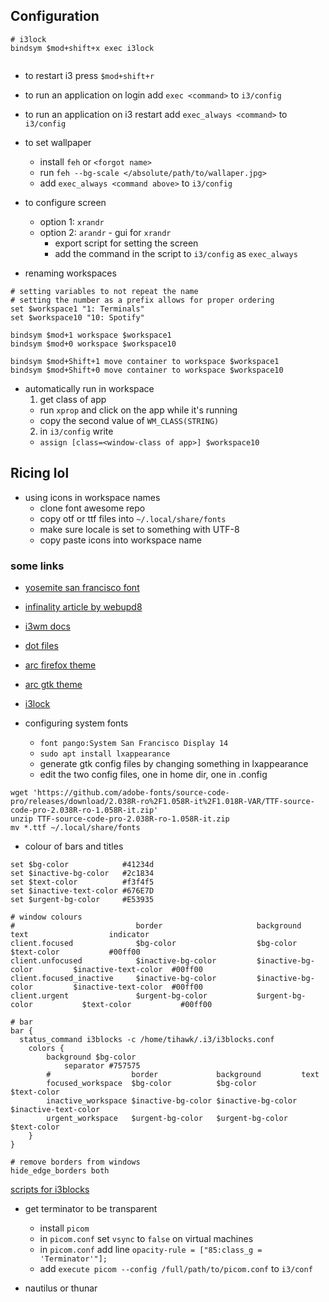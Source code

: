## Configuration

```
# i3lock
bindsym $mod+shift+x exec i3lock


```
- to restart i3 press  `$mod+shift+r`

- to run an application on login add `exec <command>` to `i3/config`

- to run an application on i3 restart add `exec_always <command>` to `i3/config`

- to set wallpaper
  - install `feh` or `<forgot name>`
  - run `feh --bg-scale </absolute/path/to/wallaper.jpg>`
  - add `exec_always <command above>` to `i3/config`

- to configure screen
  - option 1: `xrandr`
  - option 2: `arandr` - gui for `xrandr`
    - export script for setting the screen
    - add the command in the script to `i3/config` as `exec_always`

- renaming workspaces
```
# setting variables to not repeat the name
# setting the number as a prefix allows for proper ordering
set $workspace1 "1: Terminals"
set $workspace10 "10: Spotify"

bindsym $mod+1 workspace $workspace1
bindsym $mod+0 workspace $workspace10

bindsym $mod+Shift+1 move container to workspace $workspace1
bindsym $mod+Shift+0 move container to workspace $workspace10
```
- automatically run in workspace
  1. get class of app
    - run `xprop` and click on the app while it's running
    - copy the second value of `WM_CLASS(STRING)`
  2. in `i3/config` write
    - `assign [class=<window-class of app>] $workspace10`

## Ricing lol

- using icons in workspace names
  - clone font awesome repo
  - copy otf or ttf files into `~/.local/share/fonts`
  - make sure locale is set to something with UTF-8
  - copy paste icons into workspace name


### some links
- [yosemite san francisco font](https://github.com/supermarin/YosemiteSanFranciscoFont)
- [infinality article by webupd8](http://www.webupd8.org/2013/06/better-font-rendering-in-linux-with.html)
- [i3wm docs](https://i3wm.org/docs/)
- [dot files](https://github.com/bookercodes/dotfiles/tree/ubuntu)
- [arc firefox theme](https://github.com/horst3180/arc-firefox-theme)
- [arc gtk theme](https://github.com/horst3180/Arc-theme)
- [i3lock](https://www.reddit.com/r/unixporn/comments/3358vu/i3lock_unixpornworthy_lock_screen/)

- configuring system fonts
  - `font pango:System San Francisco Display 14`
  - `sudo apt install lxappearance`
  - generate gtk config files by changing something in lxappearance
  - edit the two config files, one in home dir, one in .config

```
wget 'https://github.com/adobe-fonts/source-code-pro/releases/download/2.038R-ro%2F1.058R-it%2F1.018R-VAR/TTF-source-code-pro-2.038R-ro-1.058R-it.zip'
unzip TTF-source-code-pro-2.038R-ro-1.058R-it.zip
mv *.ttf ~/.local/share/fonts
```

- colour of bars and titles
```
set $bg-color            #41234d
set $inactive-bg-color   #2c1834
set $text-color          #f3f4f5
set $inactive-text-color #676E7D
set $urgent-bg-color     #E53935

# window colours
#                           border                     background                 text                  indicator
client.focused              $bg-color                  $bg-color                  $text-color           #00ff00
client.unfocused            $inactive-bg-color         $inactive-bg-color         $inactive-text-color  #00ff00
client.focused_inactive     $inactive-bg-color         $inactive-bg-color         $inactive-text-color  #00ff00
client.urgent               $urgent-bg-color           $urgent-bg-color           $text-color           #00ff00

# bar
bar {
  status_command i3blocks -c /home/tihawk/.i3/i3blocks.conf
	colors {
		background $bg-color
	    	separator #757575
		#                  border             background         text
		focused_workspace  $bg-color          $bg-color          $text-color
		inactive_workspace $inactive-bg-color $inactive-bg-color $inactive-text-color
		urgent_workspace   $urgent-bg-color   $urgent-bg-color   $text-color
	}
}

# remove borders from windows
hide_edge_borders both
```

[scripts for i3blocks](https://github.com/vivien/i3blocks-contrib)

- get terminator to be transparent
  - install `picom`
  - in `picom.conf` set `vsync` to `false` on virtual machines
  - in `picom.conf` add line `opacity-rule = ["85:class_g = 'Terminator'"];`
  - add `execute picom --config /full/path/to/picom.conf` to `i3/conf`

- nautilus or thunar